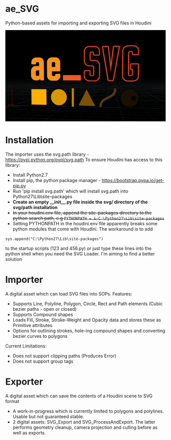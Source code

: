 # ae_SVG
Python-based assets for importing and exporting SVG files in Houdini

![Hi](TestImage.png)

# Installation
The importer uses the svg.path library - https://pypi.python.org/pypi/svg.path
To ensure Houdini has access to this library:
- Install Python2.7
- Install pip, the python package manager - https://bootstrap.pypa.io/get-pip.py
- Run 'pip install svg.path' which will install svg.path into Python27\Lib\site-packages
- **Create an empty \_\_init\_\_.py file inside the svg/ directory of the svg/path installation**
- ~~In your houdini.env file, append the site-packages directory to the python search path, e.g `PYTHONPATH = &;C:\Python27\Lib\site-packages`~~
- Setting PYTHONPATH in the houdini.env file apparently breaks some python modules that come with Houdini. The workaround is to add
```import sys
sys.append("C:\Python27\Lib\site-packages")
```
to the startup scripts (123 and 456.py) or just type these lines into the python shell when you need the SVG Loader. I'm aiming to find a better solution

# Importer
A digital asset which can load SVG files into SOPs.
Features:
- Supports Line, Polyline, Polygon, Circle, Rect and Path elements (Cubic bezier paths - open or closed)
- Supports Compound shapes
- Loads Fill, Stroke, Stroke-Weight and Opacity data and stores these as Primitive attributes
- Options for outlining strokes, hole-ing compound shapes and converting bezier curves to polygons

Current Limitations:
- Does not support clipping paths (Produces Error)
- Does not support group tags <g>

# Exporter
A digital asset which can save the contents of a Houdini scene to SVG format
- A work-in-progress which is currently limited to polygons and polylines. Usable but not guaranteed stable.
- 2 digital assets: SVG_Export and SVG_ProcessAndExport. The latter performs geometry cleanup, camera projection and culling before as well as exports. 
